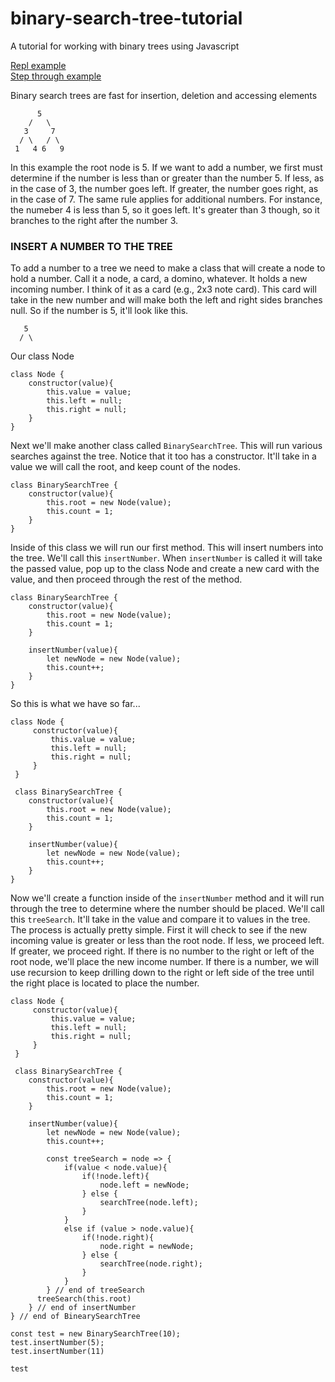 # binary-search-tree-tutorial
A tutorial for working with binary trees using Javascript

[Repl example](https://repl.it/@webdevdave/pdxdavebinarysearchtree#main.js "Repl example")
<br />
[Step through example](http://www.pythontutor.com/live.html#code=class%20Node%20%7B%0A%20%20%20%20%20constructor%28value%29%7B%0A%20%20%20%20%20%20%20%20%20this.value%20%3D%20value%3B%0A%20%20%20%20%20%20%20%20%20this.left%20%3D%20null%3B%0A%20%20%20%20%20%20%20%20%20this.right%20%3D%20null%3B%0A%20%20%20%20%20%7D%0A%20%7D%0A%0A%20class%20BinarySearchTree%20%7B%0A%20%20%20%20constructor%28value%29%7B%0A%20%20%20%20%20%20%20%20this.root%20%3D%20new%20Node%28value%29%3B%0A%20%20%20%20%20%20%20%20this.count%20%3D%201%3B%0A%20%20%20%20%7D%0A%0A%20%20%20%20insertNumber%28value%29%7B%0A%20%20%20%20%20%20%20%20let%20newNode%20%3D%20new%20Node%28value%29%3B%0A%20%20%20%20%20%20%20%20this.count%2B%2B%3B%0A%0A%20%20%20%20%20%20%20%20const%20treeSearch%20%3D%20node%20%3D%3E%20%7B%0A%20%20%20%20%20%20%20%20%20%20%20%20if%28value%20%3C%20node.value%29%7B%0A%20%20%20%20%20%20%20%20%20%20%20%20%20%20%20%20if%28!node.left%29%7B%0A%20%20%20%20%20%20%20%20%20%20%20%20%20%20%20%20%20%20%20%20node.left%20%3D%20newNode%3B%0A%20%20%20%20%20%20%20%20%20%20%20%20%20%20%20%20%7D%20else%20%7B%0A%20%20%20%20%20%20%20%20%20%20%20%20%20%20%20%20%20%20%20%20searchTree%28node.left%29%3B%0A%20%20%20%20%20%20%20%20%20%20%20%20%20%20%20%20%7D%20%0A%20%20%20%20%20%20%20%20%20%20%20%20%7D%0A%20%20%20%20%20%20%20%20%20%20%20%20else%20if%20%28value%20%3E%20node.value%29%7B%0A%20%20%20%20%20%20%20%20%20%20%20%20%20%20%20%20if%28!node.right%29%7B%0A%20%20%20%20%20%20%20%20%20%20%20%20%20%20%20%20%20%20%20%20node.right%20%3D%20newNode%3B%0A%20%20%20%20%20%20%20%20%20%20%20%20%20%20%20%20%7D%20else%20%7B%0A%20%20%20%20%20%20%20%20%20%20%20%20%20%20%20%20%20%20%20%20searchTree%28node.right%29%3B%0A%20%20%20%20%20%20%20%20%20%20%20%20%20%20%20%20%7D%0A%20%20%20%20%20%20%20%20%20%20%20%20%7D%0A%20%20%20%20%20%20%20%20%7D%20//%20end%20of%20treeSearch%0A%20%20%20%20%20%20treeSearch%28this.root%29%0A%20%20%20%20%7D%20//%20end%20of%20insertNumber%0A%7D%20//%20end%20of%20BinearySearchTree%0A%0Aconst%20test%20%3D%20new%20BinarySearchTree%2810%29%3B%0Atest.insertNumber%285%29%3B%0Atest.insertNumber%2811%29%0A%0Atest&cumulative=false&curInstr=38&heapPrimitives=nevernest&mode=display&origin=opt-live.js&py=js&rawInputLstJSON=%5B%5D&textReferences=false "Pythontutor")

Binary search trees are fast for insertion, deletion and accessing elements
```
      5
    /   \
   3     7
  / \   / \
 1   4 6   9
 ```
 In this example the root node is 5.  If we want to add a number,
 we first must determine if the number is less than or greater than
 the number 5.  If less, as in the case of 3, the number goes left. 
 If greater, the number goes right, as in the case of 7. The same
 rule applies for additional numbers.  For instance, the numeber 4
 is less than 5, so it goes left.  It's greater than 3 though, so it
 branches to the right after the number 3.  
 

 ### INSERT A NUMBER TO THE TREE

 To add a number to a tree we need to make a class that will create
 a node to hold a number.  Call it a node, a card, a domino, whatever. 
 It holds a new incoming number.  I think of it as a card (e.g., 2x3 note card).
 This card will take in the new number and will make both the left and right
 sides branches null. So if the number is 5, it'll look
 like this.

 ```
    5
   / \
 ```
Our class Node
 ```
 class Node {
     constructor(value){
         this.value = value;
         this.left = null;
         this.right = null;
     }
 }
```

Next we'll make another class called ```BinarySearchTree```. This will run 
various searches against the tree.  Notice that it too has a constructor. 
It'll take in a value we will call the root, and keep count of
the nodes.

```
class BinarySearchTree {
    constructor(value){
        this.root = new Node(value);
        this.count = 1;
    }
}

```
Inside of this class we will run our first method.  This will
insert numbers into the tree.  We'll call this ```insertNumber```.
When ```insertNumber``` is called it will take the passed value,
pop up to the class Node and create a new card with the value, and
then proceed through the rest of the method.
```
class BinarySearchTree {
    constructor(value){
        this.root = new Node(value);
        this.count = 1;
    }

    insertNumber(value){
        let newNode = new Node(value);
        this.count++;
    }
}
```
So this is what we have so far...
```
class Node {
     constructor(value){
         this.value = value;
         this.left = null;
         this.right = null;
     }
 }

 class BinarySearchTree {
    constructor(value){
        this.root = new Node(value);
        this.count = 1;
    }

    insertNumber(value){
        let newNode = new Node(value);
        this.count++;
    }
}

```

Now we'll create a function inside of the ```insertNumber``` method and
it will run through the tree to determine where the number should be placed.
We'll call this ```treeSearch```.  It'll take in the value and compare it to
values in the tree. The process is actually pretty simple.  First it will check
to see if the new incoming value is greater or less than the root node.  If less,
we proceed left.  If greater, we proceed right. If there is no number to the right
or left of the root node, we'll place the new income number.  If there is a number,
we will use recursion to keep drilling down to the right or left side of the tree
until the right place is located to place the number.

```
class Node {
     constructor(value){
         this.value = value;
         this.left = null;
         this.right = null;
     }
 }

 class BinarySearchTree {
    constructor(value){
        this.root = new Node(value);
        this.count = 1;
    }

    insertNumber(value){
        let newNode = new Node(value);
        this.count++;

        const treeSearch = node => {
            if(value < node.value){
                if(!node.left){
                    node.left = newNode;
                } else {
                    searchTree(node.left);
                } 
            }
            else if (value > node.value){
                if(!node.right){
                    node.right = newNode;
                } else {
                    searchTree(node.right);
                }
            }
        } // end of treeSearch
      treeSearch(this.root)
    } // end of insertNumber
} // end of BinearySearchTree

const test = new BinarySearchTree(10);
test.insertNumber(5);
test.insertNumber(11)

test
```